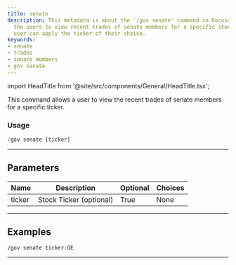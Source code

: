 ```yaml
---
title: senate
description: This metadata is about the '/gov senate' command in Docusaurus. It allows
  the users to view recent trades of senate members for a specific stock ticker. The
  user can apply the ticker of their choice.
keywords:
- senate
- trades
- senate members
- gov senate
---
```


import HeadTitle from '@site/src/components/General/HeadTitle.tsx';

<HeadTitle title="government: senate - Discord Reference | OpenBB Bot Docs" />

This command allows a user to view the recent trades of senate members for a specific ticker.

### Usage

```python wordwrap
/gov senate [ticker]
```

---

## Parameters

| Name | Description | Optional | Choices |
| ---- | ----------- | -------- | ------- |
| ticker | Stock Ticker (optional) | True | None |


---

## Examples

```
/gov senate ticker:GE
```

---

